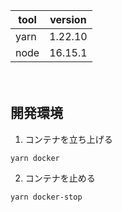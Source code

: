 |tool|version|
|-|-|
|yarn|1.22.10|
|node|16.15.1|

　
## 開発環境
1. コンテナを立ち上げる
```
yarn docker
```

2. コンテナを止める
```
yarn docker-stop
```
